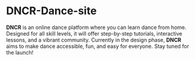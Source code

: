 # DNCR-Dance-site
**DNCR** is an online dance platform where you can learn dance from home. Designed for all skill levels, it will offer step-by-step tutorials, interactive lessons, and a vibrant community. Currently in the design phase, **DNCR** aims to make dance accessible, fun, and easy for everyone. Stay tuned for the launch!
